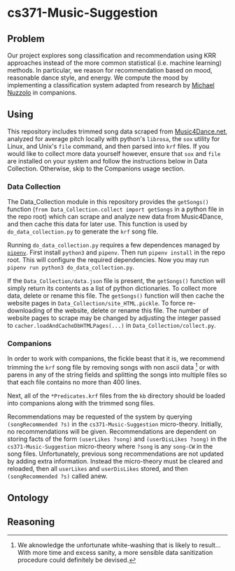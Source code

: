 # cs371-Music-Suggestion

## Problem
Our project explores song classification and recommendation using KRR approaches instead of the more common
statistical (i.e. machine learning) methods. In particular, we reason for recommendation based on mood, reasonable
dance style, and energy. We compute the mood by implementing a classification system adapted from research by
[Michael Nuzzolo](https://sites.tufts.edu/eeseniordesignhandbook/2015/music-mood-classification/) in companions.

## Using
This repository includes trimmed song data scraped from [Music4Dance.net](https://www.music4dance.net/),
analyzed for average pitch locally with python's `librosa`, the `sox` utility for Linux, and Unix's `file` command,
and then parsed into `krf` files. If you would like to collect more data yourself however, ensure that `sox` and `file`
are installed on your system and follow the instructions below in Data Collection. Otherwise, skip to the Companions
usage section.

### Data Collection
The Data_Collection module in this repository provides the `getSongs()` function
(`from Data_Collection.collect import getSongs` in a python file in the repo root) which can scrape and analyze new
data from Music4Dance, and then cache this data for later use. This function is used by `do_data_collection.py` to
generate the `krf` song file.

Running `do_data_collection.py` requires a few dependences managed by [`pipenv`](https://pipenv.pypa.io/en/latest/).
First install `python3` and `pipenv`. Then run `pipenv install` in the repo root. This will configure the required
dependencies. Now you may run `pipenv run python3 do_data_collection.py`.

If the `Data_Collection/data.json` file is present, the `getSongs()` function will simply return its contents as a
list of python dictionaries. To collect more data, delete or rename this file. The `getSongs()` function will then
cache the website pages in `Data_Collection/site_HTML.pickle`. To force re-downloading of the website, delete or
rename this file. The number of website pages to scrape may be changed by adjusting the integer passed to
`cacher.loadAndCacheDbHTMLPages(...)` in `Data_Collection/collect.py`.

### Companions
In order to work with companions, the fickle beast that it is, we recommend trimming the `krf` song file by removing
songs with non ascii data [^1] or with parens in any of the string fields and splitting the songs into multiple files
so that each file contains no more than 400 lines.

Next, all of the `*Predicates.krf` files from the `kb` directory should be loaded into companions along with the trimmed
song files.

Recommendations may be requested of the system by querying `(songRecommended ?s)` in the `cs371-Music-Suggestion`
micro-theory. Initially, no recommendations will be given. Recommendations are dependent on storing facts of the form
`(userLikes ?song)` and `(userDisLikes ?song)` in the `cs371-Music-Suggestion` micro-theory where `?song` is any
`song-CW` in the song files. Unfortunately, previous song recommendations are not updated by adding extra information.
Instead the micro-theory must be cleared and reloaded, then all `userLikes` and `userDisLikes` stored, and then
`(songRecommended ?s)` called anew.

## Ontology

## Reasoning

[^1]: We aknowledge the unfortunate white-washing that is likely to result... With more time and excess sanity, a more
sensible data sanitization procedure could definitely be devised.
